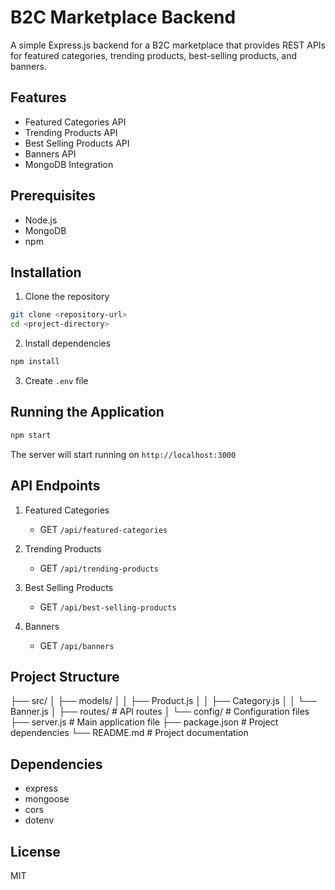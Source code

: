 # B2C Marketplace Backend

A simple Express.js backend for a B2C marketplace that provides REST APIs for featured categories, trending products, best-selling products, and banners.

## Features

- Featured Categories API
- Trending Products API
- Best Selling Products API
- Banners API
- MongoDB Integration

## Prerequisites

- Node.js
- MongoDB
- npm

## Installation

1. Clone the repository
```bash
git clone <repository-url>
cd <project-directory>
```

2. Install dependencies
```bash
npm install
```

3. Create `.env` file


## Running the Application

```bash
npm start
```

The server will start running on `http://localhost:3000`

## API Endpoints

1. Featured Categories
   - GET `/api/featured-categories`

2. Trending Products
   - GET `/api/trending-products`

3. Best Selling Products
   - GET `/api/best-selling-products`

4. Banners
   - GET `/api/banners`

## Project Structure

├── src/
│ ├── models/ 
│ │ ├── Product.js
│ │ ├── Category.js
│ │ └── Banner.js
│ ├── routes/ # API routes
│ └── config/ # Configuration files
├── server.js # Main application file
├── package.json # Project dependencies
└── README.md # Project documentation

## Dependencies

- express
- mongoose
- cors
- dotenv

## License

MIT